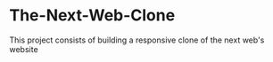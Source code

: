 # The-Next-Web-Clone
This project consists of building a responsive clone of the next web's website
